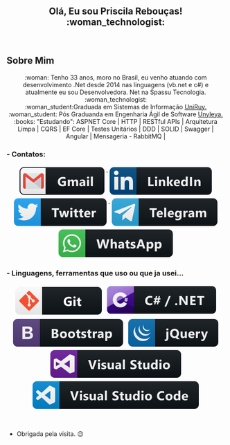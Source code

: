 
<div align="center"> 
  <h2 align="center">Olá, Eu sou Priscila Rebouças! :woman_technologist:</h2>
</div>

<br/>

## Sobre Mim
<p align="center">
:woman: Tenho 33 anos, moro no Brasil, eu venho atuando com desenvolvimento .Net desde 2014 nas linguagens (vb.net e c#) e atualmente eu sou  Desenvolvedora. Net na Spassu Tecnologia. :woman_technologist:<br />
:woman_student:Graduada em Sistemas de Informação <a href="https://www.wyden.com.br/uniruy/" title="UniRuy">UniRuy.</a> <br />
:woman_student: Pós Graduanda em Engenharia Ágil de Software <a href="https://unyleya.edu.br/" title="Unyleya">Unyleya.</a> <br />
:books: "Estudando": ASPNET Core | HTTP | RESTful APIs | Arquitetura Limpa | CQRS | EF Core | Testes Unitários | DDD | SOLID | Swagger | Angular | Mensageria - RabbitMQ | 
</p>

### - Contatos:
<p align="center">
  <a href="mailto:priscilaresantos@gmail.com" title="priscilaresantos@gmail.com">
    <img src="https://raw.githubusercontent.com/MikeCodesDotNET/ColoredBadges/master/svg/social/gmail.svg" alt="priscilaresantos@gmail.com" style="vertical-align:top;  margin:4px">
 </a>
  <a href="https://www.linkedin.com/in/priscila-rebou%C3%A7as/" target="_blank" title="Linkedin">
    <img src="https://raw.githubusercontent.com/MikeCodesDotNET/ColoredBadges/master/svg/social/linkedin.svg" alt="Linkedin" style="vertical-align:top; margin:4px">
  </a>
  <a href="https://twitter.com/Prisresantos_" target="_blank" title="Twitter">
    <img src="https://raw.githubusercontent.com/MikeCodesDotNET/ColoredBadges/master/svg/social/twitter.svg" alt="Twitter" style="vertical-align:top; margin:4px">
  </a>  
  <a href="https://t.me/Priscilareboucas" target="_blank" title="Telegram">
    <img src="https://raw.githubusercontent.com/MikeCodesDotNET/ColoredBadges/master/svg/social/telegram.svg" alt="Telegram" style="vertical-align:top; margin:4px">
  </a>
  <a href="https://api.whatsapp.com/send?phone=5571988517896&text=Hello!" target="_blank" title="WhatsApp">
    <img src="https://raw.githubusercontent.com/MikeCodesDotNET/ColoredBadges/master/svg/social/whatsapp.svg" alt="WhatsApp" style="vertical-align:top; margin:4px">
  </a> 
</p>

### - Linguagens, ferramentas que uso ou que ja usei...
<p align="center">
  <!-- For more icons please follow  https://github.com/MikeCodesDotNET/ColoredBadges -->
  <img src="https://raw.githubusercontent.com/MikeCodesDotNET/ColoredBadges/5bffd4d642c18efdc535293f81fb8452d8f2445e/svg/dev/tools/git.svg" title="Git" alt="git" style="vertical-align:top; margin:6px 4px">
  <img src="https://raw.githubusercontent.com/MikeCodesDotNET/ColoredBadges/master/svg/dev/languages/csharp_dotnet.svg" title="C#/.NET" alt="csharp_dotnet" style="vertical-align:top; margin:4px">
  <img src="https://raw.githubusercontent.com/MikeCodesDotNET/ColoredBadges/master/svg/dev/frameworks/bootstrap.svg" title="Bootstrap" alt="bootstrap" style="vertical-align:top; margin:4px"> 
  <img src="https://raw.githubusercontent.com/MikeCodesDotNET/ColoredBadges/master/svg/dev/frameworks/jquery.svg" title="jQuery" alt="jquery" style="vertical-align:top; margin:4px"> 
  <img src="https://raw.githubusercontent.com/MikeCodesDotNET/ColoredBadges/master/svg/dev/tools/visualstudio.svg" title="Visual Studio" alt="visual_studio" style="vertical-align:top; margin:4px">
  <img src="https://raw.githubusercontent.com/MikeCodesDotNET/ColoredBadges/master/svg/dev/tools/visualstudio_code.svg" title="Visual Studio Code" alt="vscode" style="vertical-align:top; margin:4px">
</p>

<br/>

- Obrigada pela visita. :wink:

<!--
**PriscilaReboucas/PriscilaReboucas** is a ✨ _special_ ✨ repository because its `README.md` (this file) appears on your GitHub profile.

Here are some ideas to get you started:

- 🔭 I’m currently working on ...
- 🌱 I’m currently learning ...
- 👯 I’m looking to collaborate on ...
- 🤔 I’m looking for help with ...
- 💬 Ask me about ...
- 📫 How to reach me: ...
- 😄 Pronouns: ...
- ⚡ Fun fact: ...
- :soccer:

-->
